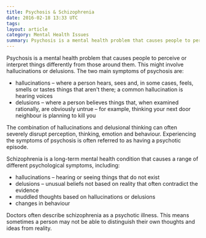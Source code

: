 ```yaml
---
title: Psychosis & Schizophrenia
date: 2016-02-18 13:33 UTC
tags:
layout: article
category: Mental Health Issues
summary: Psychosis is a mental health problem that causes people to perceive or interpret things differently from those around them.
---
```

Psychosis is a mental health problem that causes people to perceive or interpret things differently from those around them. This might involve hallucinations or delusions.
The two main symptoms of psychosis are:

- hallucinations – where a person hears, sees and, in some cases, feels, smells or tastes things that aren't there; a common hallucination is hearing voices
- delusions – where a person believes things that, when examined rationally, are obviously untrue – for example, thinking your next door neighbour is planning to kill you

The combination of hallucinations and delusional thinking can often severely disrupt perception, thinking, emotion and behaviour.  Experiencing the symptoms of psychosis is often referred to as having a psychotic episode.

Schizophrenia is a long-term mental health condition that causes a range of different psychological symptoms, including: 

- hallucinations – hearing or seeing things that do not exist
- delusions – unusual beliefs not based on reality that often contradict the evidence
- muddled thoughts based on hallucinations or delusions
- changes in behaviour

Doctors often describe schizophrenia as a psychotic illness. This means sometimes a person may not be able to distinguish their own thoughts and ideas from reality.
